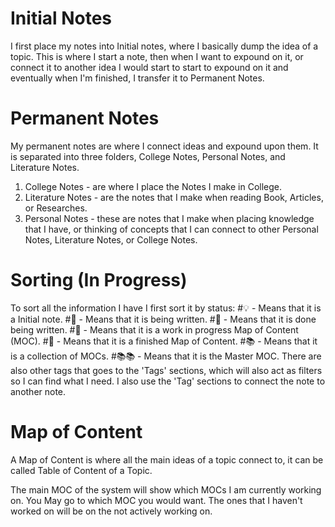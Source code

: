 # Initial Notes
I first place my notes into Initial notes, where I basically dump the idea of a topic. This is where I start a note, then when I want to expound on it, or connect it to another idea I would start to start to expound on it and eventually when I'm finished, I transfer it to Permanent Notes.

# Permanent Notes
My permanent notes are where I connect ideas and expound upon them. It is separated into three folders, College Notes, Personal Notes, and Literature Notes.

1. College Notes - are where I place the Notes I make in College.
2. Literature Notes - are the notes that I make when reading Book, Articles, or Researches.
3. Personal Notes - these are notes that I make when placing knowledge that I have, or thinking of concepts that I can connect to other Personal Notes, Literature Notes, or College Notes.

# Sorting (In Progress)
To sort all the information I have I first sort it by status:
#💡 - Means that it is a Initial note.
#📝 - Means that it is being written.
#📄 - Means that it is done being written.
#📕 - Means that it is a work in progress Map of Content (MOC).
#📘 - Means that it is a finished Map of Content.
#📚 - Means that it is a collection of MOCs.
#📚📚 - Means that it is the Master MOC.
There are also other tags that goes to the 'Tags' sections, which will also act as filters so I can find what I need. I also use the 'Tag' sections to connect the note to another note.

# Map of Content
A Map of Content is where all the main ideas of a topic connect to, it can be called Table of Content of a Topic.

The main MOC of the system will show which MOCs I am currently working on. You May go to which MOC you would want. The ones that I haven't worked on will be on the not actively working on. 
